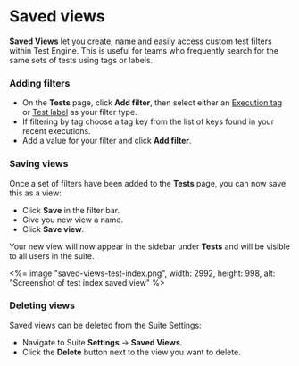 # Saved views

**Saved Views** let you create, name and easily access custom test filters within Test Engine. This is useful for teams who frequently search for the same sets of tests using tags or labels.

### Adding filters

- On the **Tests** page, click **Add filter**, then select either an [Execution tag](/docs/test-engine/tags) or [Test label](/docs/test-engine/labels) as your filter type.
- If filtering by tag choose a tag key from the list of keys found in your recent executions.
- Add a value for your filter and click **Add filter**.

### Saving views

Once a set of filters have been added to the **Tests** page, you can now save this as a view:

- Click **Save** in the filter bar.
- Give you new view a name.
- Click **Save view**.

Your new view will now appear in the sidebar under **Tests** and will be visible to all users in the suite.

<%= image "saved-views-test-index.png", width: 2992, height: 998, alt: "Screenshot of test index saved view" %>

### Deleting views
Saved views can be deleted from the Suite Settings:

- Navigate to Suite **Settings** → **Saved Views**.
- Click the **Delete** button next to the view you want to delete.

